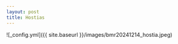 ```yaml
---
layout: post
title: Hostias
---
```


![_config.yml]({{ site.baseurl }}/images/bmr20241214_hostia.jpeg)
